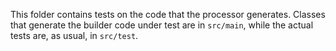 This folder contains tests on the code that the processor generates. Classes that generate the builder code under test
are in `src/main`, while the actual tests are, as usual, in `src/test`.
